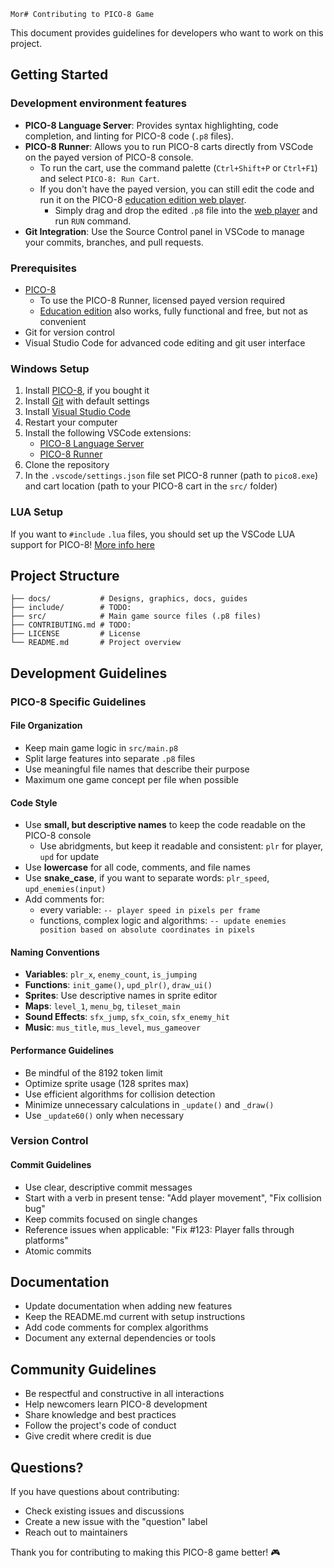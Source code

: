     Mor# Contributing to PICO-8 Game

This document provides guidelines for developers who want to work on this project.

## Getting Started

### Development environment features

- **PICO-8 Language Server**: Provides syntax highlighting, code completion, and linting for PICO-8 code (`.p8` files).
- **PICO-8 Runner**: Allows you to run PICO-8 carts directly from VSCode on the payed version of PICO-8 console.
    - To run the cart, use the command palette (`Ctrl+Shift+P` or `Ctrl+F1`) and select `PICO-8: Run Cart`.
    - If you don't have the payed version, you can still edit the code and run it on the PICO-8 [education edition web player](https://www.pico-8-edu.com/).
        - Simply drag and drop the edited `.p8` file into the [web player](https://www.pico-8-edu.com/) and run `RUN` command.
- **Git Integration**: Use the Source Control panel in VSCode to manage your commits, branches, and pull requests.

### Prerequisites

- [PICO-8](https://www.lexaloffle.com/pico-8.php)
    - To use the PICO-8 Runner, licensed payed version required
    - [Education edition](https://www.pico-8-edu.com/) also works, fully functional and free, but not as convenient
- Git for version control
- Visual Studio Code for advanced code editing and git user interface

### Windows Setup

1. Install [PICO-8](https://www.lexaloffle.com/pico-8.php), if you bought it
2. Install [Git](https://git-scm.com/downloads) with default settings
3. Install [Visual Studio Code](https://code.visualstudio.com/)
4. Restart your computer
5. Install the following VSCode extensions:
   - [PICO-8 Language Server](https://marketplace.visualstudio.com/items?itemName=pollywoggames.pico8-ls)
   - [PICO-8 Runner](https://marketplace.visualstudio.com/items?itemName=crowoncrowbar.pico8-runner)
6. Clone the repository
6. In the `.vscode/settings.json` file set PICO-8 runner (path to `pico8.exe`) and cart location (path to your PICO-8 cart in the `src/` folder)

### LUA Setup

If you want to `#include` `.lua` files, you should set up the VSCode LUA support for PICO-8! [More info here](https://www.lexaloffle.com/bbs/?tid=53227)

## Project Structure

```
├── docs/           # Designs, graphics, docs, guides
├── include/        # TODO:
├── src/            # Main game source files (.p8 files)
├── CONTRIBUTING.md # TODO:
├── LICENSE         # License
└── README.md       # Project overview
```

## Development Guidelines

### PICO-8 Specific Guidelines

#### File Organization
- Keep main game logic in `src/main.p8`
- Split large features into separate `.p8` files
- Use meaningful file names that describe their purpose
- Maximum one game concept per file when possible

#### Code Style
- Use **small, but descriptive names** to keep the code readable on the PICO-8 console
    - Use abridgments, but keep it readable and consistent: `plr` for player, `upd` for update
- Use **lowercase** for all code, comments, and file names
- Use **snake_case**, if you want to separate words: `plr_speed`, `upd_enemies(input)`
- Add comments for:
    - every variable: `-- player speed in pixels per frame`
    - functions, complex logic and algorithms: `-- update enemies position based on absolute coordinates in pixels`

#### Naming Conventions
- **Variables**: `plr_x`, `enemy_count`, `is_jumping`
- **Functions**: `init_game()`, `upd_plr()`, `draw_ui()`
- **Sprites**: Use descriptive names in sprite editor
- **Maps**: `level_1`, `menu_bg`, `tileset_main`
- **Sound Effects**: `sfx_jump`, `sfx_coin`, `sfx_enemy_hit`
- **Music**: `mus_title`, `mus_level`, `mus_gameover`

#### Performance Guidelines
- Be mindful of the 8192 token limit
- Optimize sprite usage (128 sprites max)
- Use efficient algorithms for collision detection
- Minimize unnecessary calculations in `_update()` and `_draw()`
- Use `_update60()` only when necessary

### Version Control

#### Commit Guidelines

- Use clear, descriptive commit messages
- Start with a verb in present tense: "Add player movement", "Fix collision bug"
- Keep commits focused on single changes
- Reference issues when applicable: "Fix #123: Player falls through platforms"
- Atomic commits

## Documentation

- Update documentation when adding new features
- Keep the README.md current with setup instructions
- Add code comments for complex algorithms
- Document any external dependencies or tools

## Community Guidelines

- Be respectful and constructive in all interactions
- Help newcomers learn PICO-8 development
- Share knowledge and best practices
- Follow the project's code of conduct
- Give credit where credit is due

## Questions?

If you have questions about contributing:
- Check existing issues and discussions
- Create a new issue with the "question" label
- Reach out to maintainers

Thank you for contributing to making this PICO-8 game better! 🎮